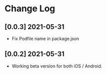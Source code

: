 # Change Log

## [0.0.3] 2021-05-31
- Fix Podfile name in package.json

## [0.0.2] 2021-05-31
- Working beta version for both iOS / Android.

